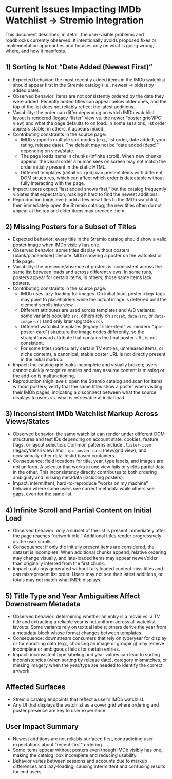 # Current Issues Impacting IMDb Watchlist → Stremio Integration

This document describes, in detail, the user-visible problems and roadblocks currently observed. It intentionally avoids proposed fixes or implementation approaches and focuses only on what is going wrong, where, and how it manifests.

## 1) Sorting Is Not “Date Added (Newest First)”
- Expected behavior: the most recently added items in the IMDb watchlist should appear first in the Stremio catalog (i.e., newest → oldest by added date).
- Observed behavior: items are not consistently ordered by the date they were added. Recently added titles can appear below older ones, and the top of the list does not reliably reflect the latest additions.
- Variability: the order can differ depending on which IMDb watchlist layout is rendered (legacy “lister” view vs. the newer “poster grid”/IPC view) and what the page defaults to on load. In some sessions, list order appears stable; in others, it appears mixed.
- Contributing constraints in the source page:
  - IMDb supports multiple sort modes (e.g., list order, date added, your rating, release date). The default may not be “date added (desc)” depending on view/state.
  - The page loads items in chunks (infinite scroll). When new chunks append, the visual order a human sees on screen may not match the order initially present in the static HTML.
  - Different templates (detail vs. grid) can present items with different DOM structures, which can affect which order is detectable without fully interacting with the page.
- Impact: users expect “last added shows first,” but the catalog frequently violates that expectation, making it hard to find the newest additions.
- Reproduction (high level): add a few new titles to the IMDb watchlist, then immediately open the Stremio catalog; the new titles often do not appear at the top and older items may precede them.

## 2) Missing Posters for a Subset of Titles
- Expected behavior: every title in the Stremio catalog should show a valid poster image when IMDb visibly has one.
- Observed behavior: some titles display without posters (blank/placeholder) despite IMDb showing a poster on the watchlist or title page.
- Variability: the presence/absence of posters is inconsistent across the same list between loads and across different views. In some runs, posters appear for certain items; in others, those same items lack posters.
- Contributing constraints in the source page:
  - IMDb uses lazy-loading for images. On initial load, poster `<img>` tags may point to placeholders while the actual image is deferred until the element scrolls into view.
  - Different attributes are used across templates and A/B variants: some variants populate `src`, others rely on `srcset`, `data-src`, or `data-image-url` (and only later upgrade `src`).
  - Different watchlist templates (legacy “.lister-item” vs. modern “.ipc-poster-card”) structure the image nodes differently, so the straightforward attribute that contains the final poster URL is not consistent.
  - For some titles (particularly certain TV entries, unreleased items, or niche content), a canonical, stable poster URL is not directly present in the initial markup.
- Impact: the catalog grid looks incomplete and visually broken; users cannot quickly recognize entries and may assume content is missing or the add-on is malfunctioning.
- Reproduction (high level): open the Stremio catalog and scan for items without posters; verify that the same titles show a poster when visiting their IMDb pages, indicating a disconnect between what the source displays to users vs. what is retrievable at initial load.

## 3) Inconsistent IMDb Watchlist Markup Across Views/States
- Observed behavior: the same watchlist can render under different DOM structures and test IDs depending on account state, cookies, feature flags, or layout selection. Common patterns include `.lister-item` (legacy/detail view) and `.ipc-poster-card` (new/grid view), and occasionally other data-testid based containers.
- Consequence: field locations for title, year, type labels, and images are not uniform. A selector that works in one view fails or yields partial data in the other. This inconsistency directly contributes to both ordering ambiguity and missing metadata (including posters).
- Impact: intermittent, hard-to-reproduce “works on my machine” behavior where some users see correct metadata while others see gaps, even for the same list.

## 4) Infinite Scroll and Partial Content on Initial Load
- Observed behavior: only a subset of the list is present immediately after the page reaches “network idle.” Additional titles render progressively as the user scrolls.
- Consequence: if only the initially present items are considered, the dataset is incomplete. When additional chunks append, relative ordering may change visually, and late-loaded items may appear newer/older than originally inferred from the first chunk.
- Impact: catalogs generated without fully loaded content miss titles and can misrepresent list order. Users may not see their latest additions, or totals may not match what IMDb displays.

## 5) Title Type and Year Ambiguities Affect Downstream Metadata
- Observed behavior: determining whether an entry is a movie vs. a TV title and extracting a reliable year is not uniform across all watchlist layouts. Some variants rely on textual labels; others derive the year from a metadata block whose format changes between templates.
- Consequence: downstream consumers that rely on type/year for display or for enriching data (e.g., choosing an image or grouping) may receive incomplete or ambiguous fields for certain entries.
- Impact: inconsistent type labeling and year values can lead to sorting inconsistencies (when sorting by release date), category mismatches, or missing imagery when the year/type are needed to identify the correct artwork.

## Affected Surfaces
- Stremio catalog endpoints that reflect a user’s IMDb watchlist.
- Any UI that displays the watchlist as a cover grid where ordering and poster presence are key to user experience.

## User Impact Summary
- Newest additions are not reliably surfaced first, contradicting user expectations about “recent-first” ordering.
- Some items appear without posters even though IMDb visibly has one, making the catalog look incomplete and reducing usability.
- Behavior varies between sessions and accounts due to markup differences and lazy-loading, causing intermittent and confusing results for end users.

